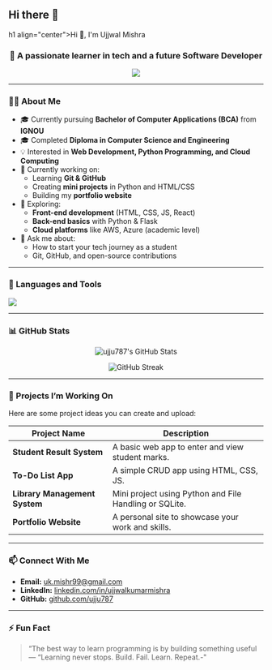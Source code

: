 ## Hi there 👋
h1 align="center">Hi 👋, I'm Ujjwal Mishra</h1>
<h3 align="center">🚀 A passionate learner in tech and a future Software Developer</h3>

<p align="center">
  <img src="https://readme-typing-svg.herokuapp.com?lines=BCA+Student+at+IGNOU;Diploma+in+CSE+Graduate;Tech+Enthusiast+%F0%9F%92%BB;Loves+Open+Source+%E2%9D%A4%EF%B8%8F&center=true&width=500&height=50" />
</p>

---

### 👨‍🎓 About Me

- 🎓 Currently pursuing **Bachelor of Computer Applications (BCA)** from **IGNOU**  
- 🎓 Completed **Diploma in Computer Science and Engineering**
- 💡 Interested in **Web Development, Python Programming, and Cloud Computing**
- 🔭 Currently working on:
  - Learning **Git & GitHub**
  - Creating **mini projects** in Python and HTML/CSS
  - Building my **portfolio website**
- 🌱 Exploring:
  - **Front-end development** (HTML, CSS, JS, React)
  - **Back-end basics** with Python & Flask
  - **Cloud platforms** like AWS, Azure (academic level)
- 💬 Ask me about:
  - How to start your tech journey as a student
  - Git, GitHub, and open-source contributions

---

### 🧰 Languages and Tools

<p align="left">
  <img src="https://skillicons.dev/icons?i=git,github,html,css,js,python,react,flask,vscode,linux" />
</p>

---

### 📊 GitHub Stats

<p align="center">
  <img src="https://github-readme-stats.vercel.app/api?username=ujju787&show_icons=true&theme=radical" alt="ujju787's GitHub Stats" />
</p>

<p align="center">
  <img src="https://github-readme-streak-stats.herokuapp.com/?user=ujju787&theme=radical" alt="GitHub Streak" />
</p>

---

### 📂 Projects I’m Working On

Here are some project ideas you can create and upload:

| Project Name | Description |
|--------------|-------------|
| **Student Result System** | A basic web app to enter and view student marks. |
| **To-Do List App** | A simple CRUD app using HTML, CSS, JS. |
| **Library Management System** | Mini project using Python and File Handling or SQLite. |
| **Portfolio Website** | A personal site to showcase your work and skills. |

---

### 📫 Connect With Me

- **Email:** [uk.mishr99@gmail.com](uk.mishr99@gmail.com) 
- **LinkedIn:** [linkedin.com/in/ujjwalkumarmishra](http://bit.ly/4elLLAx)
- **GitHub:** [github.com/ujju787](https://github.com/ujju787)

---

### ⚡ Fun Fact

> “The best way to learn programming is by building something useful —
> “Learning never stops. Build. Fail. Learn. Repeat.-"

<!--
**ujju787/Ujju787** is a ✨ _special_ ✨ repository because its `README.md` (this file) appears on your GitHub profile.

Here are some ideas to get you started:

- 🔭 I’m currently working on ...
- 🌱 I’m currently learning ...
- 👯 I’m looking to collaborate on ...
- 🤔 I’m looking for help with ...
- 💬 Ask me about ...
- 📫 How to reach me: ...
- 😄 Pronouns: ...
- ⚡ Fun fact: ...
-->
